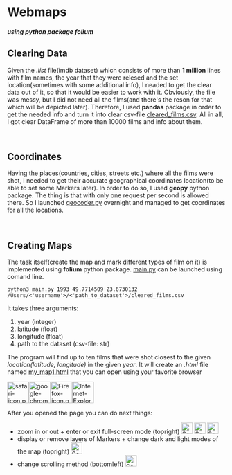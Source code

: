 # Webmaps
##### using python package **folium**
## Clearing Data
Given the *.list* file(imdb dataset) which consists of more than **1 million** lines with film names, the year that they were relesed and the set location(sometimes with some additional info), I neaded to get the clear data out of it, so that it would be easier to work with it. Obviously, the file was messy, but I did not need all the films(and there's the reson for that which will be depicted later). Therefore, I used **pandas** package in order to get the needed info and turn it into clear csv-file [cleared_films.csv](https://github.com/MatthewPr12/webmaps/blob/main/datasets/cleared_films.csv).
All in all, I got clear DataFrame of more than 10000 films and info about them.

</br>

## Coordinates
Having the places(countries, cities, streets etc.) where all the films were shot, I needed to get their accurate geographical coordinates location(to be able to set some Markers later). In order to do so, I used **geopy** python package. The thing is that with only one request per second is allowed there. So I launched [geocoder.py](https://github.com/MatthewPr12/webmaps/blob/main/geocoder.py) overnight and managed to get coordinates for all the locations.

 </br>

 ## Creating Maps
The task itself(create the map and mark different types of film on it) is implemented using **folium** python package. [main.py](https://github.com/MatthewPr12/webmaps/blob/main/main.py) can be launched using comand line.

<pre><code>python3 main.py 1993 49.7714509 23.6730132 /Users/<'username'>/<'path_to_dataset'>/cleared_films.csv</code></pre>

It takes three arguments:
1. year (integer)
2. latitude (float)
3. longitude (float)
4. path to the dataset (csv-file: str)

The program will find up to ten films that were shot closest to the given *location(latitude, longitude)* in the given *year*.
It will create an *.html* file named [my_map1.html](https://github.com/MatthewPr12/webmaps/tree/main/maps) that you can open using your favorite browser

<img width=50 height=50 alt="safari-icon.png" src="https://user-images.githubusercontent.com/91616807/153007732-88700934-3954-4767-8acd-8cba5f97ca93.png"><img width=50 height=50 alt="google-chrome-icon-blue-black-33.png" src="https://user-images.githubusercontent.com/91616807/153007781-37bc553c-8826-45f7-aa10-366884e7f6ca.png"><img width=50 height=50 alt="Firefox-icon.png" src="https://user-images.githubusercontent.com/91616807/153007799-90cf659c-2eaa-472d-b1ba-5f4315f9700e.png"><img width=50 height=50 alt="Internet-Explorer-icon.png" src="https://user-images.githubusercontent.com/91616807/153007817-2301fa80-bc5f-4a8b-9d98-08052369da9c.png">


After you opened the page you can do next things:
* zoom in or out + enter or exit full-screen mode (topright) <img width="26" alt="Screenshot 2022-02-08 at 16 54 20" src="https://user-images.githubusercontent.com/91616807/153012901-ffb8ddf8-fea2-4f9f-9a17-4e9227857483.png"> <img width="26" alt="Screenshot 2022-02-08 at 16 54 44" src="https://user-images.githubusercontent.com/91616807/153012984-cfdf9c18-403b-4da4-95f2-06eeacf14db2.png"> <img width="26" alt="Screenshot 2022-02-08 at 16 55 27" src="https://user-images.githubusercontent.com/91616807/153013076-ef3f41d1-aae7-4475-9c29-c02614e151ec.png">
* display or remove layers of Markers + change dark and light modes of the map (topright) <img width="26" alt="Screenshot 2022-02-08 at 16 38 07" src="https://user-images.githubusercontent.com/91616807/153010227-f38c1ca4-3ef0-4b84-9483-49114ad9135f.png">
* change scrolling method (bottomleft) <img width="26" alt="Screenshot 2022-02-08 at 16 39 31" src="https://user-images.githubusercontent.com/91616807/153010508-6553158b-24e5-4754-adce-3cb051b61338.png">
